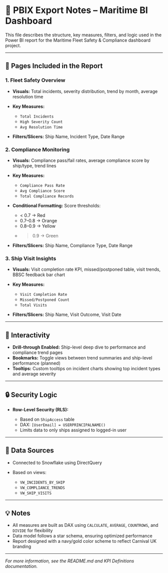 # 📄 PBIX Export Notes – Maritime BI Dashboard

This file describes the structure, key measures, filters, and logic used in the Power BI report for the Maritime Fleet Safety & Compliance dashboard project.

---

## 📁 Pages Included in the Report

### 1. **Fleet Safety Overview**

* **Visuals:** Total incidents, severity distribution, trend by month, average resolution time
* **Key Measures:**

  * `Total Incidents`
  * `High Severity Count`
  * `Avg Resolution Time`
* **Filters/Slicers:** Ship Name, Incident Type, Date Range

### 2. **Compliance Monitoring**

* **Visuals:** Compliance pass/fail rates, average compliance score by ship/type, trend lines
* **Key Measures:**

  * `Compliance Pass Rate`
  * `Avg Compliance Score`
  * `Total Compliance Records`
* **Conditional Formatting:** Score thresholds:

  * < 0.7 → Red
  * 0.7–0.8 → Orange
  * 0.8–0.9 → Yellow
  * > 0.9 → Green
* **Filters/Slicers:** Ship Name, Compliance Type, Date Range

### 3. **Ship Visit Insights**

* **Visuals:** Visit completion rate KPI, missed/postponed table, visit trends, BBSC feedback bar chart
* **Key Measures:**

  * `Visit Completion Rate`
  * `Missed/Postponed Count`
  * `Total Visits`
* **Filters/Slicers:** Ship Name, Visit Outcome, Visit Date

---

## 🔁 Interactivity

* **Drill-through Enabled:** Ship-level deep dive to performance and compliance trend pages
* **Bookmarks:** Toggle views between trend summaries and ship-level performance (planned)
* **Tooltips:** Custom tooltips on incident charts showing top incident types and average severity

---

## 🔒 Security Logic

* **Row-Level Security (RLS):**

  * Based on `ShipAccess` table
  * DAX: `[UserEmail] = USERPRINCIPALNAME()`
  * Limits data to only ships assigned to logged-in user

---

## 📌 Data Sources

* Connected to Snowflake using DirectQuery
* Based on views:

  * `VW_INCIDENTS_BY_SHIP`
  * `VW_COMPLIANCE_TRENDS`
  * `VW_SHIP_VISITS`

---

## 💡 Notes

* All measures are built as DAX using `CALCULATE`, `AVERAGE`, `COUNTROWS`, and `DIVIDE` for flexibility
* Data model follows a star schema, ensuring optimized performance
* Report designed with a navy/gold color scheme to reflect Carnival UK branding

---

*For more information, see the README.md and KPI Definitions documentation.*

